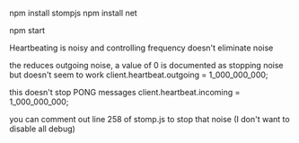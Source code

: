 

npm install stompjs
npm install net

npm start

Heartbeating is noisy and controlling frequency doesn't eliminate noise

the reduces outgoing noise, a value of 0 is documented as stopping noise but doesn't seem to work
client.heartbeat.outgoing = 1_000_000_000; 

this doesn't stop PONG messages
client.heartbeat.incoming = 1_000_000_000;

you can comment out line 258 of stomp.js to stop that noise (I don't want to disable all debug)
